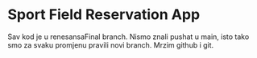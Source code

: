 # Sport Field Reservation App

Sav kod je u renesansaFinal branch. Nismo znali pushat u main, isto tako smo za svaku promjenu pravili novi branch. Mrzim github i git.
